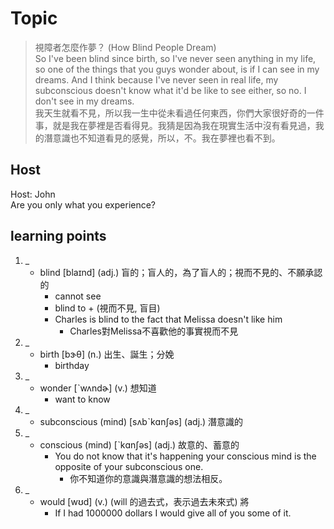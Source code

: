 # Topic

> 視障者怎麼作夢？ (How Blind People Dream) <br>
> So I've been blind since birth, so I've never seen anything in my life, so one of the things that you guys wonder about, is if I can see in my dreams. And I think because I've never seen in real life, my subconscious doesn't know what it'd be like to see either, so no. I don't see in my dreams. <br>
> 我天生就看不見，所以我一生中從未看過任何東西，你們大家很好奇的一件事，就是我在夢裡是否看得見。我猜是因為我在現實生活中沒有看見過，我的潛意識也不知道看見的感覺，所以，不。我在夢裡也看不到。 <br>

## Host
Host: John<br>
Are you only what you experience?
<br>
## learning points
1. _
    * blind  [blaɪnd]  (adj.)  盲的；盲人的，為了盲人的；視而不見的、不願承認的
        - cannot see
        - blind to + (視而不見, 盲目)
        - Charles is blind to the fact that Melissa doesn't like him
            + Charles對Melissa不喜歡他的事實視而不見
2. _
    * birth  [bɝθ]  (n.)  出生、誕生；分娩
        - birthday
3. _
    * wonder  [ˋwʌndɚ]  (v.)  想知道
        - want to know
4. _
    * subconscious (mind)  [sʌbˋkɑnʃəs]  (adj.)  潛意識的
5. _
    * conscious (mind)  [ˋkɑnʃəs]  (adj.)  故意的、蓄意的
        - You do not know that it's happening your conscious mind is the opposite of your subconscious one.
            + 你不知道你的意識與潛意識的想法相反。
6. _
    * would  [wʊd]  (v.)  (will 的過去式，表示過去未來式) 將
        - If I had 1000000 dollars I would give all of you some of it.